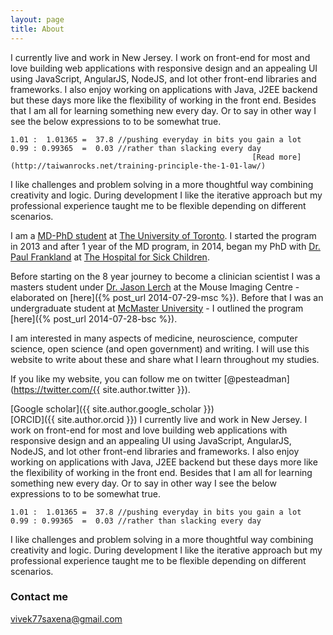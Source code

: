 ```yaml
---
layout: page
title: About
---
```

I currently live and work in New Jersey. I work on front-end for most and love building
web applications with responsive design and an appealing UI using JavaScript, AngularJS, NodeJS, and lot other front-end libraries and frameworks. I also enjoy working on applications with Java, J2EE backend but these days more like the flexibility of working in the front end. Besides that I am all for learning something new every day. Or to say in other way I see the below expressions to to be somewhat true.

    1.01 :  1.01365 =  37.8 //pushing everyday in bits you gain a lot
    0.99 : 0.99365  =  0.03 //rather than slacking every day 
                                                          [Read more](http://taiwanrocks.net/training-principle-the-1-01-law/)          
I like challenges and problem solving in a more thoughtful way combining creativity and logic. During development I like the iterative approach but my professional experience taught me to be flexible depending on different scenarios.

I am a [MD-PhD student](http://www.md.utoronto.ca/current-student-biographies) at [The University of Toronto](http://www.utoronto.ca/). I started the program in 2013 and after 1 year of the MD program, in 2014, began my PhD with [Dr. Paul Frankland](http://www.franklandlab.com/) at [The Hospital for Sick Children](http://www.sickkids.ca/). 

Before starting on the 8 year journey to become a clinician scientist I was a masters student under [Dr. Jason Lerch](http://medbio.utoronto.ca/faculty/lerch.html) at the Mouse Imaging Centre - elaborated on [here]({% post_url 2014-07-29-msc %}). Before that I was an undergraduate student at [McMaster University](http://www.mcmaster.ca/) - I outlined the program [here]({% post_url 2014-07-28-bsc %}).

I am interested in many aspects of medicine, neuroscience, computer science, open science (and open government) and writing. I will use this website to write about these and share what I learn throughout my studies.

If you like my website, you can follow me on twitter [@pesteadman](https://twitter.com/{{ site.author.twitter }}). 

[Google scholar]({{ site.author.google_scholar }})  
[ORCID]({{ site.author.orcid }})
I currently live and work in New Jersey. I work on front-end for most and love building
web applications with responsive design and an appealing UI using JavaScript, AngularJS, NodeJS, and lot other front-end libraries and frameworks. I also enjoy working on applications with Java, J2EE backend but these days more like the flexibility of working in the front end. Besides that I am all for learning something new every day. Or to say in other way I see the below expressions to to be somewhat true.

    1.01 :  1.01365 =  37.8 //pushing everyday in bits you gain a lot
    0.99 : 0.99365  =  0.03 //rather than slacking every day 

I like challenges and problem solving in a more thoughtful way combining creativity and logic. During development I like the iterative approach but my professional experience taught me to be flexible depending on different scenarios.

<!--### More Information

Thanks!-->

### Contact me

[vivek77saxena@gmail.com](mailto:vivek77saxena@gmail.com)